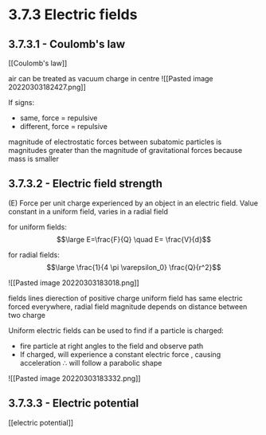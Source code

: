 # 3.7.3 Electric fields

## 3.7.3.1 - Coulomb's law

[[Coulomb's law]]

air can be treated as vacuum
charge in centre
 ![[Pasted image 20220303182427.png]]

If signs:
- same, force = repulsive
- different, force = repulsive

magnitude of electrostatic forces between subatomic particles is magnitudes greater than the magnitude of gravitational forces
because mass is smaller

## 3.7.3.2 - Electric field strength
(E)
Force per unit charge experienced by an object in an electric field.
Value constant in a uniform field, varies in a radial field

for uniform fields:
$$\large E=\frac{F}{Q} \quad E= \frac{V}{d}$$

for radial fields:
$$\large \frac{1}{4 \pi \varepsilon_0} \frac{Q}{r^2}$$

![[Pasted image 20220303183018.png]]

fields lines dierection of positive charge
uniform field has same electric forced everywhere, radial field magnitude depends on distance between two charge

Uniform electric fields can be used to find if a particle is charged:
- fire particle at right angles to the field and observe path
- If charged, will experience a constant electric force , causing acceleration $\therefore$ will follow a parabolic shape

![[Pasted image 20220303183332.png]]

## 3.7.3.3 - Electric potential
[[electric potential]]
